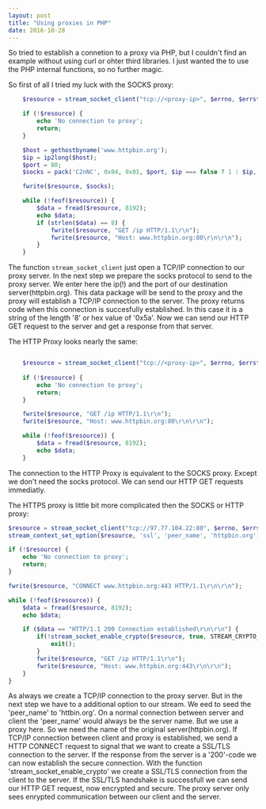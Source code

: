 ```yaml
---
layout: post
title: "Using proxies in PHP"
date: 2016-10-28
---
```


So tried to establish a connetion to a proxy via PHP, but I couldn't find an example without using curl or ohter third libraries. I just wanted the to use the PHP internal functions, so no further magic. 

So first of all I tried my luck with the SOCKS proxy:


```php
    $resource = stream_socket_client("tcp://<proxy-ip>", $errno, $errstr, 30);

    if (!$resource) {
        echo 'No connection to proxy';
        return;
    }

    $host = gethostbyname('www.httpbin.org');
    $ip = ip2long($host);
    $port = 80;
    $socks = pack('C2nNC', 0x04, 0x01, $port, $ip === false ? 1 : $ip, 0x00);

    fwrite($resource, $socks);

    while (!feof($resource)) {
        $data = fread($resource, 8192);
        echo $data;
        if (strlen($data) == 8) {
            fwrite($resource, "GET /ip HTTP/1.1\r\n");
            fwrite($resource, "Host: www.httpbin.org:80\r\n\r\n");
        }
    }
```
The function `stream_socket_client` just open a TCP/IP connection to our proxy server. In the next step we prepare the socks protocol to send to the proxy server. We enter here the ip(!) and the port of our destination server(httpbin.org). This data package will be send to the proxy and the proxy will establish a TCP/IP connection to the server. The proxy returns code when this connection is succesfully established. In this case it is a string of the length '8' or hex value of '0x5a'. Now we can send our HTTP GET request to the server and get a response from that server.

The HTTP Proxy looks nearly the same:

```php

    $resource = stream_socket_client("tcp://<proxy-ip>", $errno, $errstr, 30);
    
    if (!$resource) {
        echo 'No connection to proxy';
        return;
    }

    fwrite($resource, "GET /ip HTTP/1.1\r\n");
    fwrite($resource, "Host: www.httpbin.org:80\r\n\r\n");

    while (!feof($resource)) {
        $data = fread($resource, 8192);
        echo $data;
    }

```
The connection to the HTTP Proxy is equivalent to the SOCKS proxy. Except we don't need the socks protocol. We can send our HTTP GET requests immediatly.

The HTTPS proxy is little bit more complicated then the SOCKS or HTTP proxy:

```php
$resource = stream_socket_client("tcp://97.77.104.22:80", $errno, $errstr, 30);
stream_context_set_option($resource, 'ssl', 'peer_name', 'httpbin.org');

if (!$resource) {
    echo 'No connection to proxy';
    return;
}

fwrite($resource, "CONNECT www.httpbin.org:443 HTTP/1.1\r\n\r\n");

while (!feof($resource)) {
    $data = fread($resource, 8192);
    echo $data;

    if ($data == "HTTP/1.1 200 Connection established\r\n\r\n") {
        if(!stream_socket_enable_crypto($resource, true, STREAM_CRYPTO_METHOD_TLSv1_2_CLIENT)){
            exit();
        }
        fwrite($resource, "GET /ip HTTP/1.1\r\n");
        fwrite($resource, "Host: www.httpbin.org:443\r\n\r\n");
    }
}

```
As always we create a TCP/IP connection to the proxy server. But in the next step we have to a additional option to our stream. We eed to seed the 'peer_name' to 'httbin.org'. On a normal connection between server and client the 'peer_name' would always be the server name. But we use a proxy here. So we need the name of the original server(httpbin.org). If TCP/IP connection between client and proxy is established, we send a HTTP CONNECT request to signal that we want to create a SSL/TLS connection to the server. If the response from the server is a '200'-code we can now establish the secure connection. With the function 'stream_socket_enable_crypto' we create a SSL/TLS connection from the client to the server. If the SSL/TLS handshake is successfull we can send our HTTP GET request, now encrypted and secure. The proxy server only sees enrypted communication between our client and the server.